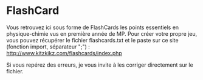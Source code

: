 # FlashCard


Vous retrouvez ici sous forme de FlashCards les points essentiels en physique-chimie vus en première année de MP.
Pour créer votre propre jeu, vous pouvez récupérer le fichier flashcards.txt et le paste sur ce site (fonction import, séparateur ";") : http://www.kitzkikz.com/flashcards/index.php


Si vous repérez des erreurs, je vous invite à les corriger directement sur le fichier.

